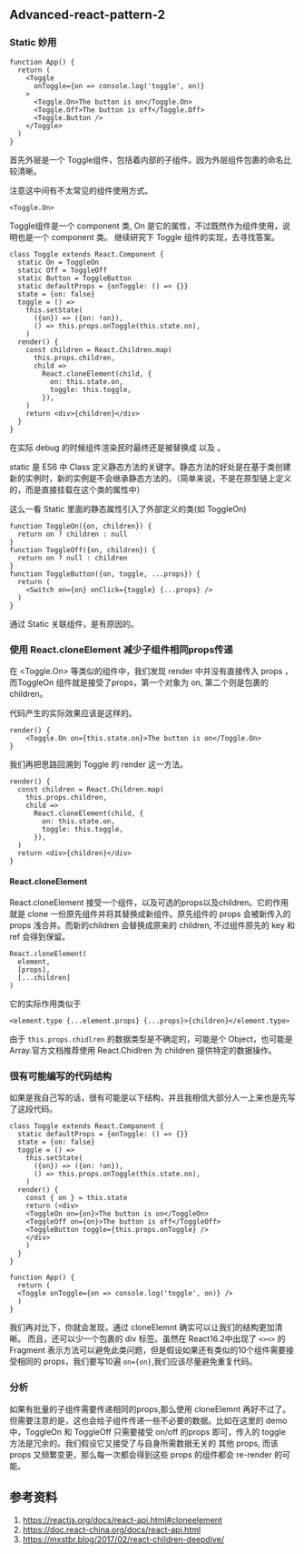 ## Advanced-react-pattern-2

### Static 妙用
```
function App() {
  return (
    <Toggle
      onToggle={on => console.log('toggle', on)}
    >
      <Toggle.On>The button is on</Toggle.On>
      <Toggle.Off>The button is off</Toggle.Off>
      <Toggle.Button />
    </Toggle>
  )
}
```

首先外层是一个 Toggle组件，包括着内部的子组件。因为外层组件包裹的命名比较清晰。

注意这中间有不太常见的组件使用方式。
```
<Toggle.On>
```


Toggle组件是一个 component 类, On 是它的属性，不过既然作为组件使用，说明也是一个 component 类。
继续研究下 Toggle 组件的实现，去寻找答案。

```
class Toggle extends React.Component {
  static On = ToggleOn
  static Off = ToggleOff
  static Button = ToggleButton
  static defaultProps = {onToggle: () => {}}
  state = {on: false}
  toggle = () =>
    this.setState(
      ({on}) => ({on: !on}),
      () => this.props.onToggle(this.state.on),
    )
  render() {
    const children = React.Children.map(
      this.props.children,
      child =>
        React.cloneElement(child, {
          on: this.state.on,
          toggle: this.toggle,
        }),
    )
    return <div>{children}</div>
  }
}

```
在实际 debug 的时候组件渲染民时最终还是被替换成 <ToggleOn> 以及 <ToggleOff>。

static 是 ES6 中 Class 定义静态方法的关键字。静态方法的好处是在基于类创建新的实例时，新的实例是不会继承静态方法的。（简单来说，不是在原型链上定义的，而是直接挂载在这个类的属性中）

这么一看 Static 里面的静态属性引入了外部定义的类(如 ToggleOn)

```
function ToggleOn({on, children}) {
  return on ? children : null
}
function ToggleOff({on, children}) {
  return on ? null : children
}
function ToggleButton({on, toggle, ...props}) {
  return (
    <Switch on={on} onClick={toggle} {...props} />
  )
}
```
通过 Static 关联组件，是有原因的。

### 使用 React.cloneElement 减少子组件相同props传递
在 <Toggle.On> 等类似的组件中，我们发现 render 中并没有直接传入 props ，而ToggleOn 组件就是接受了props，第一个对象为 on, 第二个则是包裹的 children。

代码产生的实际效果应该是这样的。
```
render() {
	<Toggle.On on={this.state.on}>The button is on</Toggle.On>
}
```

我们再把思路回溯到 Toggle 的 render 这一方法。
```
render() {
  const children = React.Children.map(
    this.props.children,
    child =>
      React.cloneElement(child, {
        on: this.state.on,
        toggle: this.toggle,
      }),
  )
  return <div>{children}</div>
}
```

#### React.cloneElement 
React.cloneElement 接受一个组件，以及可选的props以及children。它的作用就是 clone 一份原先组件并将其替换成新组件。原先组件的 props 会被新传入的 props 浅合并。而新的children 会替换成原来的 children, 不过组件原先的 key 和 ref 会得到保留。
```
React.cloneElement(
  element,
  [props],
  [...children]
)
```

它的实际作用类似于
```
<element.type {...element.props} {...props}>{children}</element.type>
```

由于 `this.props.chidlren` 的数据类型是不确定的，可能是个 Object，也可能是 Array.官方文档推荐使用 React.Chidlren 为 children 提供特定的数据操作。

### 很有可能编写的代码结构
如果是我自己写的话，很有可能是以下结构，并且我相信大部分人一上来也是先写了这段代码。
```
class Toggle extends React.Component {
  static defaultProps = {onToggle: () => {}}
  state = {on: false}
  toggle = () =>
    this.setState(
      ({on}) => ({on: !on}),
      () => this.props.onToggle(this.state.on),
    )
  render() {
    const { on } = this.state
    return (<div>
    <ToggleOn on={on}>The button is on</ToggleOn>
    <ToggleOff on={on}>The button is off</ToggleOff>
    <ToggleButton toggle={this.props.onToggle} />
    </div>
    )
  }
}

function App() {
  return (
  <Toggle onToggle={on => console.log('toggle', on)} />
  )
}

```
我们再对比下，你就会发现，通过 cloneElemnt 确实可以让我们的结构更加清晰。 而且，还可以少一个包裹的 div 标签。虽然在 React16.2中出现了 `<><>` 的Fragment 表示方法可以避免此类问题，但是假设如果还有类似的10个组件需要接受相同的 props，我们要写10遍 `on={on}`,我们应该尽量避免重复代码。

### 分析
如果有批量的子组件需要传递相同的props,那么使用 cloneElemnt 再好不过了。但需要注意的是，这也会给子组件传递一些不必要的数据。比如在这里的 demo 中，ToggleOn 和 ToggleOff 只需要接受 on/off 的props 即可，传入的 toggle 方法是冗余的。我们假设它又接受了与自身所需数据无关的 其他 props, 而该 props 又频繁变更，那么每一次都会得到这些 props 的组件都会 re-render 的可能。


## 参考资料
1. https://reactjs.org/docs/react-api.html#cloneelement
2. https://doc.react-china.org/docs/react-api.html
3. https://mxstbr.blog/2017/02/react-children-deepdive/


































